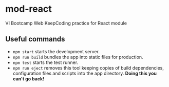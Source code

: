 # mod-react

VI Bootcamp Web KeepCoding practice for React module

## Useful commands

* `npm start` starts the development server.
* `npm run build` bundles the app into static files for production.
* `npm test` starts the test runner.
* `npm run eject` removes this tool keeping copies of build dependencies, configuration files and scripts into the app directory. **Doing this you can't go back!**

